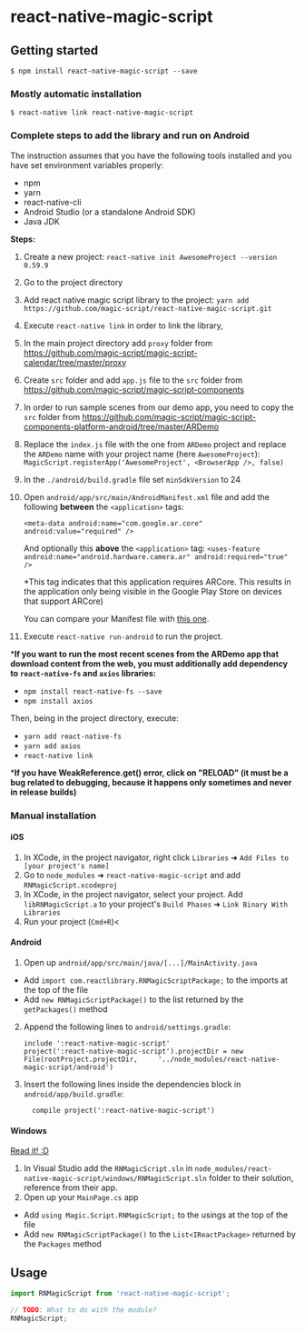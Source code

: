 
# react-native-magic-script

## Getting started

`$ npm install react-native-magic-script --save`

### Mostly automatic installation

`$ react-native link react-native-magic-script`

### Complete steps to add the library and run on Android

The instruction assumes that you have the following tools installed and you have set environment variables properly:
- npm
- yarn
- react-native-cli
- Android Studio (or a standalone Android SDK)
- Java JDK

**Steps:**
1. Create a new project: 
`react-native init AwesomeProject --version 0.59.9`
2. Go to the project directory
3. Add react native magic script library to the project:
	 `yarn add https://github.com/magic-script/react-native-magic-script.git`
4. Execute `react-native link` in order to link the library,
5. In the main project directory add `proxy` folder from https://github.com/magic-script/magic-script-calendar/tree/master/proxy
6. Create `src` folder and add `app.js` file to the `src` folder from https://github.com/magic-script/magic-script-components
7. In order to run sample scenes from our demo app, you need to copy the `src` folder from https://github.com/magic-script/magic-script-components-platform-android/tree/master/ARDemo
8. Replace the `index.js` file with the one from `ARDemo` project and replace the `ARDemo` name with your project name (here `AwesomeProject`): 
`MagicScript.registerApp('AwesomeProject', <BrowserApp />, false)`

9. In the `./android/build.gradle` file set `minSdkVersion` to 24
10. Open `android/app/src/main/AndroidManifest.xml` file and add the following **between** the `<application>` tags:

	`<meta-data
    android:name="com.google.ar.core"
    android:value="required" />`

	And optionally this **above** the `<application>` tag:
	`<uses-feature
        android:name="android.hardware.camera.ar"
        android:required="true" />`
        
	*This tag indicates that this application requires ARCore. This results in the application
only being visible in the Google Play Store on devices that support ARCore)

	You can compare your Manifest file with [this one](https://github.com/magic-script/magic-script-components-platform-android/blob/master/ARDemo/android/app/src/main/AndroidManifest.xml).

11. Execute `react-native run-android` to run the project.

***If you want to run the most recent scenes from the ARDemo app that download content from the web,  you must additionally add dependency to `react-native-fs` and `axios` libraries:**

- `npm install react-native-fs --save`
- `npm install axios`

Then, being in the project directory, execute:
- `yarn add react-native-fs`
- `yarn add axios`
- `react-native link`

***If you have WeakReference.get() error, click on "RELOAD" 
(it must be a bug related to debugging, because it happens only sometimes and never in release builds)**


### Manual installation


#### iOS

1. In XCode, in the project navigator, right click `Libraries` ➜ `Add Files to [your project's name]`
2. Go to `node_modules` ➜ `react-native-magic-script` and add `RNMagicScript.xcodeproj`
3. In XCode, in the project navigator, select your project. Add `libRNMagicScript.a` to your project's `Build Phases` ➜ `Link Binary With Libraries`
4. Run your project (`Cmd+R`)<

#### Android

1. Open up `android/app/src/main/java/[...]/MainActivity.java`
  - Add `import com.reactlibrary.RNMagicScriptPackage;` to the imports at the top of the file
  - Add `new RNMagicScriptPackage()` to the list returned by the `getPackages()` method
2. Append the following lines to `android/settings.gradle`:
  	```
  	include ':react-native-magic-script'
  	project(':react-native-magic-script').projectDir = new File(rootProject.projectDir, 	'../node_modules/react-native-magic-script/android')
  	```
3. Insert the following lines inside the dependencies block in `android/app/build.gradle`:
  	```
      compile project(':react-native-magic-script')
  	```

#### Windows
[Read it! :D](https://github.com/ReactWindows/react-native)

1. In Visual Studio add the `RNMagicScript.sln` in `node_modules/react-native-magic-script/windows/RNMagicScript.sln` folder to their solution, reference from their app.
2. Open up your `MainPage.cs` app
  - Add `using Magic.Script.RNMagicScript;` to the usings at the top of the file
  - Add `new RNMagicScriptPackage()` to the `List<IReactPackage>` returned by the `Packages` method


## Usage
```javascript
import RNMagicScript from 'react-native-magic-script';

// TODO: What to do with the module?
RNMagicScript;
```
  